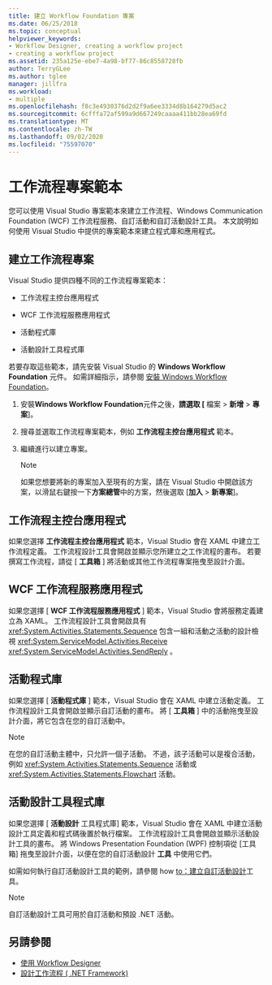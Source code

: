 ```yaml
---
title: 建立 Workflow Foundation 專案
ms.date: 06/25/2018
ms.topic: conceptual
helpviewer_keywords:
- Workflow Designer, creating a workflow project
- creating a workflow project
ms.assetid: 235a125e-ebe7-4a98-bf77-86c8558728fb
author: TerryGLee
ms.author: tglee
manager: jillfra
ms.workload:
- multiple
ms.openlocfilehash: f8c3e4930376d2d2f9a6ee3334d8b164279d5ac2
ms.sourcegitcommit: 6cfffa72af599a9d667249caaaa411bb28ea69fd
ms.translationtype: MT
ms.contentlocale: zh-TW
ms.lasthandoff: 09/02/2020
ms.locfileid: "75597070"
---
```

# <a name="workflow-project-templates"></a>工作流程專案範本

您可以使用 Visual Studio 專案範本來建立工作流程、Windows Communication Foundation (WCF) 工作流程服務、自訂活動和自訂活動設計工具。 本文說明如何使用 Visual Studio 中提供的專案範本來建立程式庫和應用程式。

## <a name="create-a-workflow-project"></a>建立工作流程專案

Visual Studio 提供四種不同的工作流程專案範本：

- 工作流程主控台應用程式

- WCF 工作流程服務應用程式

- 活動程式庫

- 活動設計工具程式庫

若要存取這些範本，請先安裝 Visual Studio 的 **Windows Workflow Foundation** 元件。 如需詳細指示，請參閱 [安裝 Windows Workflow Foundation](developing-applications-with-the-workflow-designer.md#install-windows-workflow-foundation)。

1. 安裝**Windows Workflow Foundation**元件之後，**請選取 [** 檔案  >  **新增**  >  **專案**]。

1. 搜尋並選取工作流程專案範本，例如 **工作流程主控台應用程式** 範本。

1. 繼續進行以建立專案。

   > [!NOTE]
   > 如果您想要將新的專案加入至現有的方案，請在 Visual Studio 中開啟該方案，以滑鼠右鍵按一下**方案總管**中的方案，然後選取 [**加入**  >  **新專案**]。

## <a name="workflow-console-app"></a>工作流程主控台應用程式

如果您選擇 **工作流程主控台應用程式** 範本，Visual Studio 會在 XAML 中建立工作流程定義。 工作流程設計工具會開啟並顯示您所建立之工作流程的畫布。 若要撰寫工作流程，請從 [ **工具箱** ] 將活動或其他工作流程專案拖曳至設計介面。

## <a name="wcf-workflow-service-app"></a>WCF 工作流程服務應用程式

如果您選擇 [ **WCF 工作流程服務應用程式** ] 範本，Visual Studio 會將服務定義建立為 XAML。 工作流程設計工具會開啟具有 <xref:System.Activities.Statements.Sequence> 包含一組和活動之活動的設計檢視 <xref:System.ServiceModel.Activities.Receive> <xref:System.ServiceModel.Activities.SendReply> 。

## <a name="activity-library"></a>活動程式庫

如果您選擇 [ **活動程式庫** ] 範本，Visual Studio 會在 XAML 中建立活動定義。 工作流程設計工具會開啟並顯示自訂活動的畫布。 將 [ **工具箱** ] 中的活動拖曳至設計介面，將它包含在您的自訂活動中。

> [!NOTE]
> 在您的自訂活動主體中，只允許一個子活動。 不過，該子活動可以是複合活動，例如 <xref:System.Activities.Statements.Sequence> 活動或 <xref:System.Activities.Statements.Flowchart> 活動。

## <a name="activity-designer-library"></a>活動設計工具程式庫

如果您選擇 [ **活動設計** 工具程式庫] 範本，Visual Studio 會在 XAML 中建立活動設計工具定義和程式碼後置於執行檔案。 工作流程設計工具會開啟並顯示活動設計工具的畫布。 將 Windows Presentation Foundation (WPF) 控制項從 [工具箱] 拖曳至設計介面，以便在您的自訂活動設計 **工具** 中使用它們。

如需如何執行自訂活動設計工具的範例，請參閱 how [to：建立自訂活動設計](/dotnet/framework/windows-workflow-foundation/how-to-create-a-custom-activity-designer)工具。

> [!NOTE]
> 自訂活動設計工具可用於自訂活動和預設 .NET 活動。

## <a name="see-also"></a>另請參閱

- [使用 Workflow Designer](developing-applications-with-the-workflow-designer.md)
- [設計工作流程 ( .NET Framework) ](/dotnet/framework/windows-workflow-foundation/designing-workflows)

